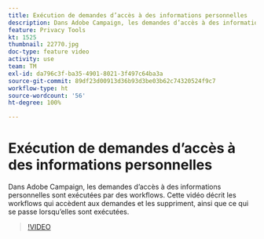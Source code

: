 ```yaml
---
title: Exécution de demandes d’accès à des informations personnelles
description: Dans Adobe Campaign, les demandes d’accès à des informations personnelles sont exécutées par des workflows. Cette vidéo décrit les workflows qui accèdent aux demandes et les suppriment, ainsi que ce qui se passe lorsqu’elles sont exécutées.
feature: Privacy Tools
kt: 1525
thumbnail: 22770.jpg
doc-type: feature video
activity: use
team: TM
exl-id: da796c3f-ba35-4901-8021-3f497c64ba3a
source-git-commit: 89df23d00913d36b93d3be03b62c74320524f9c7
workflow-type: ht
source-wordcount: '56'
ht-degree: 100%

---
```


# Exécution de demandes d’accès à des informations personnelles

Dans Adobe Campaign, les demandes d’accès à des informations personnelles sont exécutées par des workflows. Cette vidéo décrit les workflows qui accèdent aux demandes et les suppriment, ainsi que ce qui se passe lorsqu’elles sont exécutées.

>[!VIDEO](https://video.tv.adobe.com/v/22770?quality=12&learn=on)
